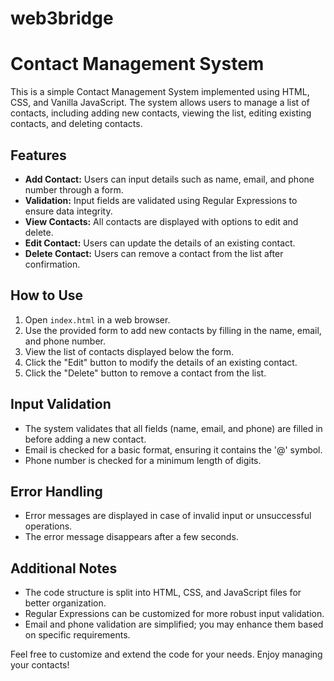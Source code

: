 # web3bridge
# Contact Management System

This is a simple Contact Management System implemented using HTML, CSS, and Vanilla JavaScript. The system allows users to manage a list of contacts, including adding new contacts, viewing the list, editing existing contacts, and deleting contacts.

## Features

- **Add Contact:** Users can input details such as name, email, and phone number through a form.
- **Validation:** Input fields are validated using Regular Expressions to ensure data integrity.
- **View Contacts:** All contacts are displayed with options to edit and delete.
- **Edit Contact:** Users can update the details of an existing contact.
- **Delete Contact:** Users can remove a contact from the list after confirmation.

## How to Use

1. Open `index.html` in a web browser.
2. Use the provided form to add new contacts by filling in the name, email, and phone number.
3. View the list of contacts displayed below the form.
4. Click the "Edit" button to modify the details of an existing contact.
5. Click the "Delete" button to remove a contact from the list.

## Input Validation

- The system validates that all fields (name, email, and phone) are filled in before adding a new contact.
- Email is checked for a basic format, ensuring it contains the '@' symbol.
- Phone number is checked for a minimum length of digits.

## Error Handling

- Error messages are displayed in case of invalid input or unsuccessful operations.
- The error message disappears after a few seconds.

## Additional Notes

- The code structure is split into HTML, CSS, and JavaScript files for better organization.
- Regular Expressions can be customized for more robust input validation.
- Email and phone validation are simplified; you may enhance them based on specific requirements.

Feel free to customize and extend the code for your needs. Enjoy managing your contacts!
